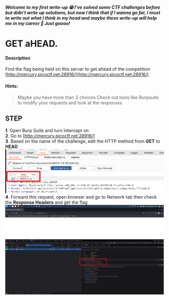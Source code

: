 ***Welcome to my first write-up 😁 I've solved some CTF challenges before but didn't write up solutions, but now I think that if I wanna go far, I must to write out what I think in my head and maybe these write-up will help me in my career 🤔 Just goooo!***
# GET aHEAD.

#### Description
Find the flag being held on this server to get ahead of the competition  [http://mercury.picoctf.net:28916/](http://mercury.picoctf.net:28916/)

#### Hints: 

> Maybe you have more than 2 choices 
> Check out tools like Burpsuite to modify your requests and look at the responses

## **STEP**	

 **1**. Open Burp Suite and turn Intercept on<br>
 **2**. Go to [http://mercury.picoctf.net:28916/]<br>
 **3**. Based on the name of the challenge, edit the HTTP method from **GET** to **HEAD**<br>
<img src="/Web Application/PicoCTF/img/aHEAD.png"><br>
 **4**. Forward this request, open browser and go to Network tab then check the **Response Headers** and get the flag
<img src="/Web Application/PicoCTF/img/flagaHEAD.png">


